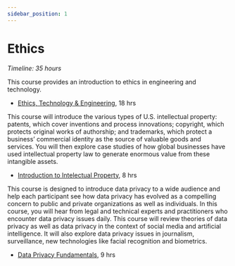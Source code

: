 ```yaml
---
sidebar_position: 1
---
```


# Ethics
*Timeline: 35 hours*

This course provides an introduction to ethics in engineering and technology.
- [Ethics, Technology & Engineering](https://www.coursera.org/learn/ethics-technology-engineering), 18 hrs

This course will introduce the various types of U.S. intellectual property: patents, which cover inventions and process innovations; copyright, which protects original works of authorship; and trademarks, which protect a business’ commercial identity as the source of valuable goods and services. You will then explore case studies of how global businesses have used intellectual property law to generate enormous value from these intangible assets.
- [Introduction to Intelectual Property](https://www.coursera.org/learn/introduction-intellectual-property), 8 hrs

This course is designed to introduce data privacy to a wide audience and help each participant see how data privacy has evolved as a compelling concern to public and private organizations as well as individuals. In this course, you will hear from legal and technical experts and practitioners who encounter data privacy issues daily. This course will review theories of data privacy as well as data privacy in the context of social media and artificial intelligence. It will also explore data privacy issues in journalism, surveillance, new technologies like facial recognition and biometrics.
- [Data Privacy Fundamentals](https://www.coursera.org/learn/northeastern-data-privacy), 9 hrs